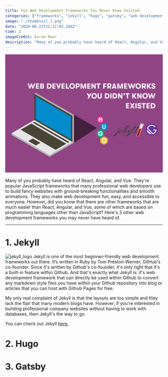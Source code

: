 ```yaml
---
title: Fun Web Development Frameworks You Never Knew Existed
categories: ["frameworks", "jekyll", "hugo", "gatsby", "web development"]
image: "./thumbnail_1.png"
date: "2020-06-23T22:12:03.284Z"
time: 3
imageCredit: Avrum Noor
description: "Many of you probably have heard of React, Angular, and Vue. They're popular JavaScript frameworks that many professional web developers use to build fancy websites with ground-breaking functionalities and smooth animations. They also make web development fun, easy, and accessible to everyone. However, did you know that there are other frameworks that are much easier than React, Angular, and Vue, some of which are based on programming languages other than JavaScript? Check out my favourite non-popular, simple-to-use web development frameworks in this article."
---
```


![Thumbnail](./thumbnail_1.png)

Many of you probably have heard of React, Angular, and Vue. They're popular JavaScript frameworks that many professional web developers use to build fancy websites with ground-breaking functionalities and smooth animations. They also make web development fun, easy, and accessible to everyone. However, did you know that there are other frameworks that are much easier than React, Angular, and Vue, some of which are based on programming languages other than JavaScript? Here's 3 other web development frameworks you may never have heard of.

---

# 1. Jekyll

![jekyll_logo](https://jekyllrb.com/img/logo-2x.png)
Jekyll is one of the most beginner-friendly web development frameworks out there. It’s written in Ruby by Tom Preston-Werner, GitHub's co-founder. Since it's written by Github's co-founder, it's only right that it's a built-in feature within Github. And that's exactly what Jekyll is: it's web development framework that can directly be used within Github to convert any markdown style files you have within your Github repository into blog or articles that you can host with Github Pages for free.

My only real complaint of Jekyll is that the layouts are too simple and they lack the flair that many modern blogs have. However,
if you're interested in building professional company websites without having to work with databases, then Jekyll's the way to go.

You can check out Jekyll [here.](https://jekyllrb.com/)

# 2. Hugo

# 3. Gatsby
